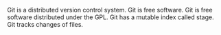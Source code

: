 Git is a distributed  version control system.
Git is free software.
Git is free software distributed under the GPL.
Git has a mutable index called stage.
Git tracks changes of files.

